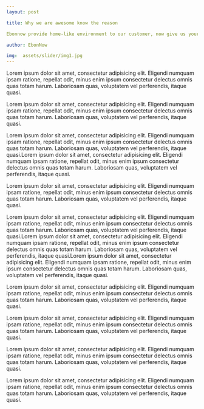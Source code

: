 ```yaml
---
layout: post

title: Why we are awesome know the reason

Ebonnow provide home-like environment to our customer, now give us your daily needs list, we will be shopping on your behalf and we deliver to your door.

author: EbonNow

img:  assets/slider/img1.jpg
---
```


Lorem ipsum dolor sit amet, consectetur adipisicing elit. Eligendi numquam ipsam ratione, repellat odit, minus enim ipsum consectetur delectus omnis quas totam harum. Laboriosam quas, voluptatem vel perferendis, itaque quasi.

Lorem ipsum dolor sit amet, consectetur adipisicing elit. Eligendi numquam ipsam ratione, repellat odit, minus enim ipsum consectetur delectus omnis quas totam harum. Laboriosam quas, voluptatem vel perferendis, itaque quasi.

Lorem ipsum dolor sit amet, consectetur adipisicing elit. Eligendi numquam ipsam ratione, repellat odit, minus enim ipsum consectetur delectus omnis quas totam harum. Laboriosam quas, voluptatem vel perferendis, itaque quasi.Lorem ipsum dolor sit amet, consectetur adipisicing elit. Eligendi numquam ipsam ratione, repellat odit, minus enim ipsum consectetur delectus omnis quas totam harum. Laboriosam quas, voluptatem vel perferendis, itaque quasi.


Lorem ipsum dolor sit amet, consectetur adipisicing elit. Eligendi numquam ipsam ratione, repellat odit, minus enim ipsum consectetur delectus omnis quas totam harum. Laboriosam quas, voluptatem vel perferendis, itaque quasi.

Lorem ipsum dolor sit amet, consectetur adipisicing elit. Eligendi numquam ipsam ratione, repellat odit, minus enim ipsum consectetur delectus omnis quas totam harum. Laboriosam quas, voluptatem vel perferendis, itaque quasi.Lorem ipsum dolor sit amet, consectetur adipisicing elit. Eligendi numquam ipsam ratione, repellat odit, minus enim ipsum consectetur delectus omnis quas totam harum. Laboriosam quas, voluptatem vel perferendis, itaque quasi.Lorem ipsum dolor sit amet, consectetur adipisicing elit. Eligendi numquam ipsam ratione, repellat odit, minus enim ipsum consectetur delectus omnis quas totam harum. Laboriosam quas, voluptatem vel perferendis, itaque quasi.

Lorem ipsum dolor sit amet, consectetur adipisicing elit. Eligendi numquam ipsam ratione, repellat odit, minus enim ipsum consectetur delectus omnis quas totam harum. Laboriosam quas, voluptatem vel perferendis, itaque quasi.


Lorem ipsum dolor sit amet, consectetur adipisicing elit. Eligendi numquam ipsam ratione, repellat odit, minus enim ipsum consectetur delectus omnis quas totam harum. Laboriosam quas, voluptatem vel perferendis, itaque quasi.

Lorem ipsum dolor sit amet, consectetur adipisicing elit. Eligendi numquam ipsam ratione, repellat odit, minus enim ipsum consectetur delectus omnis quas totam harum. Laboriosam quas, voluptatem vel perferendis, itaque quasi.

Lorem ipsum dolor sit amet, consectetur adipisicing elit. Eligendi numquam ipsam ratione, repellat odit, minus enim ipsum consectetur delectus omnis quas totam harum. Laboriosam quas, voluptatem vel perferendis, itaque quasi.




